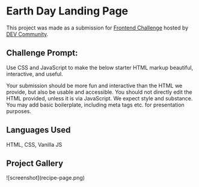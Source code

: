 <h1>Earth Day Landing Page</h1>

<p>This project was made as a submission for <a href="https://dev.to/devteam/join-us-for-the-next-frontend-challenge-earth-day-edition-52e4">Frontend Challenge</a> hosted by <a href="https://dev.to/">DEV Community</a>.</p>

<h2>Challenge Prompt:</h2>
<p>Use CSS and JavaScript to make the below starter HTML markup beautiful, interactive, and useful.

Your submission should be more fun and interactive than the HTML we provide, but also be usable and accessible. You should not directly edit the HTML provided, unless it is via JavaScript. We expect style and substance. You may add basic boilerplate, including meta tags etc. for presentation purposes.</p>

<h2>Languages Used</h2>
<p>HTML, CSS, Vanilla JS</p>

<h2>Project Gallery</h2>
![screenshot](recipe-page.png)
